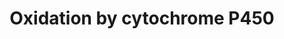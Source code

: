 ---
annotations:
- type: Pathway Ontology
  value: phase I biotransformation pathway via cytochrome P450
- type: Pathway Ontology
  value: xenobiotics biodegradation pathway
- type: Cell Type Ontology
  value: hepatocyte
authors:
- Arik
- MartijnVanIersel
- Thomas
- Evelo
- Susan
- MaintBot
- Mohhafez
- Christine Chichester
- Egonw
- Khanspers
- Zari
- Mkutmon
- Zhangx888
- Eweitz
- Finterly
description: Oxidation of a substrate by Cytochrome P450. Adapted from Niesink et
  al., Chapter 3, p. 47-48.   Proteins on this pathway have targeted assays available
  via the [https://assays.cancer.gov/available_assays?wp_id=WP43 CPTAC Assay Portal]
last-edited: 2021-06-22
organisms:
- Homo sapiens
redirect_from:
- /index.php/Pathway:WP43
- /instance/WP43
schema-jsonld:
- '@context': https://schema.org/
  '@id': https://wikipathways.github.io/pathways/WP43.html
  '@type': Dataset
  creator:
    '@type': Organization
    name: WikiPathways
  description: Oxidation of a substrate by Cytochrome P450. Adapted from Niesink et
    al., Chapter 3, p. 47-48.   Proteins on this pathway have targeted assays available
    via the [https://assays.cancer.gov/available_assays?wp_id=WP43 CPTAC Assay Portal]
  keywords:
  - CYP3A5
  - CYP8B1
  - O2
  - CYP4A22
  - CYP3A7
  - CYP4F22
  - CYP2A6
  - NADP+
  - CYP2U1
  - CYP2C8
  - CYP2C19
  - CYP26C1
  - CYP11B2
  - CYP3A4
  - CYP2C9
  - CYP4F8
  - CYP27B1
  - CYP4Z1
  - activated O2
  - CYP46A1
  - H2O
  - CYP51A1
  - NADH
  - CYP19A1
  - NAD+
  - CYP2S1
  - CYP39A1
  - CYP27C1
  - Substrate-OH
  - CYP27A1
  - CYP11B1
  - CYP24A1
  - CYP1A1
  - CYP7A1
  - CYB5A
  - CYB5R1
  - CYP4A11
  - Fe3+
  - CYP2D6
  - CYP4X1
  - POR
  - Fe2+
  - CYP2G1P
  - CYP11A1
  - CYP4B1
  - CYP2W1
  - CYP7B1
  - CYP4F11
  - CYP1A2
  - CYP2J2
  - CYP26A1
  - NADPH
  - CYP4V2
  - CYP2A7
  - CYP2E1
  - CYP4F2
  - CYP4F12
  - CYP2A13
  - CYP26B1
  - CYP2R1
  - CYB5R2
  - CYB5R3
  - CYP2B6
  - CYP21A2
  - CYP3A43
  - CYP2C18
  - CYP20A1
  - Substrate
  - CYB5R4
  - CYP2F1
  - CYP
  - CYP17A1
  - CYP1B1
  - CYB5B
  - CYP4F3
  license: CC0
  name: Oxidation by cytochrome P450
seo: CreativeWork
title: Oxidation by cytochrome P450
wpid: WP43
---